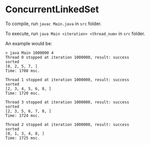 # ConcurrentLinkedSet

To compile, run `javac Main.java` in `src` folder.

To execute, run `java Main <iteration> <thread_num>` in `src` folder.

An example would be:

```
> java Main 1000000 4
Thread 0 stopped at iteration 1000000, result: success
sorted
[0, 2, 5, 7, ]
Time: 1708 msc.

Thread 1 stopped at iteration 1000000, result: success
sorted
[2, 3, 4, 5, 6, 8, ]
Time: 1720 msc.

Thread 3 stopped at iteration 1000000, result: success
sorted
[2, 3, 5, 6, 7, 8, ]
Time: 1724 msc.

Thread 2 stopped at iteration 1000000, result: success
sorted
[0, 1, 3, 4, 8, ]
Time: 1725 msc.
```